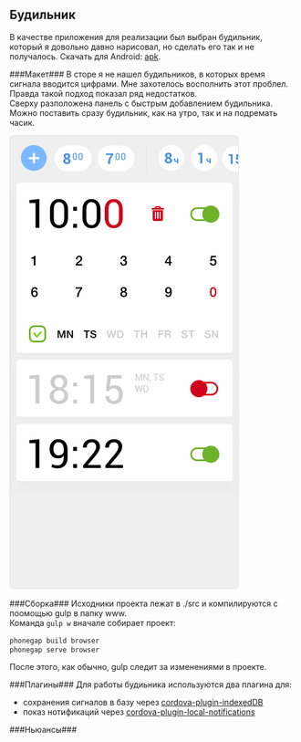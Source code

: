 ## Будильник ##

В качестве приложения для реализации был выбран будильник, который я довольно давно нарисовал, но сделать его так и не получалось. Скачать для Android: [apk]().

###Макет###
В сторе  я не нашел будильников, в которых время сигнала вводится цифрами. Мне захотелось восполнить этот проблел. Правда такой подход показал ряд недостатков.  
Сверху разположена панель с быстрым добавлением будильника. Можно поставить сразу будильник, как на утро, так и на подремать часик.

![Alarm](./src/media/alarm.png)

###Сборка###
Исходники проекта лежат в ./src и компилируются с поомощью gulp в папку www.  
Команда `gulp w` вначале собирает проект:
```
phonegap build browser
phonegap serve browser
```
После этого, как обычно, gulp следит за изменениями в проекте. 

###Плагины###
Для работы будиьника используются два плагина для:
* сохранения сигналов в базу через [cordova-plugin-indexedDB](https://github.com/Microsoft/cordova-plugin-indexedDB)
* показ нотификаций через [cordova-plugin-local-notifications](https://github.com/katzer/cordova-plugin-local-notifications)
 
###Ньюансы###
